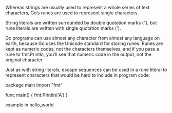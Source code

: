 Whereas strings are usually used to represent a whole series of text characters, Go’s runes are used to represent single characters.

String literals are written surrounded by double quotation marks ("), but rune literals are written with single quotation marks (').

Go programs can use almost any character from almost any language on earth, because Go uses the Unicode standard for storing runes. Runes are kept as numeric codes, not the characters themselves, and if you pass a rune to fmt.Println, you’ll see that numeric code in the output, not the original character.

Just as with string literals, escape sequences can be used in a rune literal to represent characters that would be hard to include in program code:


package main
import "fmt"

func main() {
	fmt.Println('A')
}

example in hello_world
